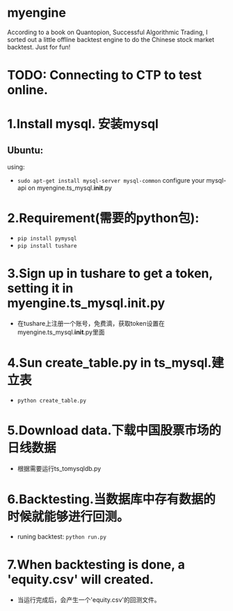 # myengine
According to a book on Quantopion, Successful Algorithmic Trading, I sorted out a little offline backtest engine to do the Chinese stock market backtest. Just for fun! 

# TODO: Connecting to CTP to test online.
# 1.Install mysql. 安装mysql
## Ubuntu: 
  using:
 -    `sudo apt-get install mysql-server mysql-common`
  configure your mysql-api on myengine.ts_mysql.__init__.py
# 2.Requirement(需要的python包):
-  `pip install pymysql`
-  `pip install tushare`
# 3.Sign up in tushare to get a token, setting it in myengine.ts_mysql.__init__.py
-  在tushare上注册一个账号，免费滴，获取token设置在myengine.ts_mysql.__init__.py里面  
# 4.Sun create_table.py in ts_mysql.建立表
 - `python create_table.py`
# 5.Download data.下载中国股票市场的日线数据
-  根据需要运行ts_tomysqldb.py
# 6.Backtesting.当数据库中存有数据的时候就能够进行回测。
-  runing backtest:
    `python run.py`  
# 7.When backtesting is done, a 'equity.csv' will created.
-  当运行完成后，会产生一个'equity.csv'的回测文件。
